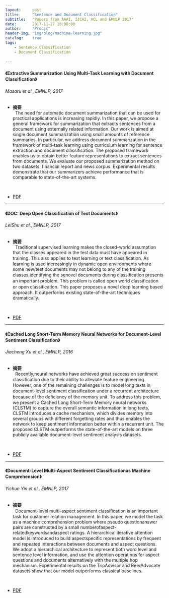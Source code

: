 ```yaml
---
layout:     post
title:      "Sentence and Document Classification"
subtitle:   "Papers from AAAI, IJCAI, ACL and EMNLP 2017"
date:       2017-11-27 10:00:00
author:     "Procjx"
header-img: "img/blog/machine-learning.jpg"
catalog:    true
tags:
    - Sentence Classification
    - Document Classification
    
---
```


#### 《Extractive Summarization Using Multi-Task Learning with Document Classiﬁcation》
###### Masaru et al., EMNLP, 2017

- <b>摘要</b><br/>
&nbsp; The need for automatic document summarization that can be used for practical applications is increasing rapidly. In this paper, we propose a general framework for summarization that extracts sentences from a document using externally related information. Our work is aimed at single document summarization using small amounts of reference summaries. In particular, we address document summarization in the framework of multi-task learning using curriculum learning for sentence extraction and document classification. The proposed framework enables us to obtain better feature representations to extract sentences from documents. We evaluate our proposed summarization method on two datasets: financial report and news corpus. Experimental results demonstrate that our summarizers achieve performance that is comparable to state-of-the-art systems.
 <br/>
 
- [PDF](http://aclweb.org/anthology/D17-1222)

---

#### 《DOC: Deep Open Classiﬁcation of Text Documents》
###### LeiShu et al., EMNLP, 2017
- <b>摘要</b><br/>
&nbsp; Traditional supervised learning makes the closed-world assumption that the classes appeared in the test data must have appeared in training. This also applies to text learning or text classiﬁcation. As learning is used increasingly in dynamic open environments where some new/test documents may not belong to any of the training classes,identifying the senovel documents during classiﬁcation presents an important problem. This problem is called open world classiﬁcation or open classiﬁcation. This paper proposes a novel deep learning based approach. It outperforms existing state-of-the-art techniques dramatically. 
 <br/>
 
- [PDF](http://www.aclweb.org/anthology/D/D17/D17-1313.pdf)

---

#### 《Cached Long Short-Term Memory Neural Networks for Document-Level Sentiment Classiﬁcation》
###### Jiacheng Xu et al., EMNLP, 2016
- <b>摘要</b><br/>
&nbsp; Recently,neural networks have achieved great success on sentiment classiﬁcation due to their ability to alleviate feature engineering. However, one of the remaining challenges is to model long texts in document-level sentiment classiﬁcation under a recurrent architecture because of the deﬁciency of the memory unit. To address this problem, we present a Cached Long Short-Term Memory neural networks (CLSTM) to capture the overall semantic information in long texts. CLSTM introduces a cache mechanism, which divides memory into several groups with different forgetting rates and thus enables the network to keep sentiment information better within a recurrent unit. The proposed CLSTM outperforms the state-of-the-art models on three publicly available document-level sentiment analysis datasets.
 <br/>
 
- [PDF](http://www.aclweb.org/anthology/D/D16/D16-1172.pdf)

---

#### 《Document-Level Multi-Aspect Sentiment Classiﬁcationas Machine Comprehension》
###### Yichun Yin et al., EMNLP, 2017
- <b>摘要</b><br/>
&nbsp; Document-level multi-aspect sentiment classiﬁcation is an important task for customer relation management. In this paper, we model the task as a machine comprehension problem where pseudo questionanswer pairs are constructed by a small numberofaspect-relatedkeywordsandaspect ratings. A hierarchical iterative attention model is introduced to build aspectspeciﬁc representations by frequent and repeated interactions between documents and aspect questions. We adopt a hierarchical architecture to represent both word level and sentence level information, and use the attention operations for aspect questions and documents alternatively with the multiple hop mechanism. Experimental results on the TripAdvisor and BeerAdvocate datasets show that our model outperforms classical baselines. 
 <br/>
 
- [PDF](www.aclweb.org/anthology/D/D17/D17-1216.pdf)

